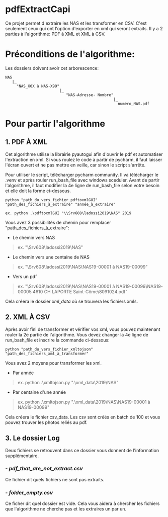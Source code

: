 # pdfExtractCapi
Ce projet permet d'extraire les NAS et les transformer en CSV. C'est seulement ceux qui ont l'option d'exporter en xml qui seront extraits. 
Il y a 2 parties à l'algorithme: PDF à XML et XML à CSV.

# Préconditions de l'algorithme:
Les dossiers doivent avoir cet arborescence:
``` 
NAS 
   |_
     "NAS_X0X à NAS-X99"
                        |_ 
                           "NAS-Adresse- Nombre"
                                                |_ 
                                                  numéro_NAS.pdf
```

# Pour partir l'algorithme

## 1. PDF À XML
Cet algorithme utilise la librairie pyautogui afin d'ouvrir le pdf et automatiser l'extraction en xml. Si vous roulez le code à partir de pycharm, il faut laisser l'écran ouvert
   et ne pas mettre en veille, car sinon le script s'arrête.
   
Pour utiliser le script, télécharger pycharm community.  Il va télécharger le .venv et après rouler run_bash_file avec windows sceduler.
Avant de partir l'algorithme, il faut modifier la 4e ligne de run_bash_file selon votre besoin et elle doit la forme ci-dessous.
```
python "path_du_vers_fichier_pdftoxmlGUI" "path_des_fichiers_à_extraire" "année_à_extraire"

ex. python .\pdftoxmlGUI "\\Srv608\ladossi2019\NAS" 2019
```

Vous avez 3 possibilités de chemin pour remplacer "path_des_fichiers_à_extraire":
- Le chemin vers NAS
> ex. "\\Srv608\ladossi2019\NAS"
- Le chemin vers une centaine de NAS
>  ex. "\\Srv608\ladossi2019\NAS\NAS19-00001 à NAS19-00099"
- Vers un pdf
>  ex. "\\Srv608\ladossi2019\NAS\NAS19-00001 à NAS19-00099\NAS19-00005  4610 CH LAPORTE Saint-Côme\8091024.pdf"


Cela créera le dossier *xml_data* où se trouvera les fichiers xmls.

## 2. XML À CSV
Après avoir fini de transformer et vérifier vos xml, vous pouvez maintenant rouler la 2e partie de l'algorithme.
Vous devez changer la 4e ligne de run_bash_file et inscrire la commande ci-dessous:
```
python "path_du_vers_fichier_xmltojson" "path_des_fichiers_xml_à_transformer" 
```
Vous avez 2 moyens pour transformer les xml.

- Par année
>    ex. python .\xmltojson.py  ".\xml_data\2019\NAS"


- Par centaine d'une année
>    ex. python .\xmltojson.py  ".\xml_data\2019\NAS\NAS19-00001 à NAS19-00099"
      
Cela créera le fichier csv_data. Les csv sont créés en batch de 100 et vous pouvez trouver les photos reliés au pdf.

## 3. Le dossier Log
Deux fichiers se retrouvent dans ce dossier vous donnent de l'information supplémentaire.
### - *pdf_that_are_not_extract.csv*
Ce fichier dit quels fichiers ne sont pas extraits.

### - *folder_empty.csv*
Ce ficher dit quel dossier est vide. Cela vous aidera à chercher les fichiers que l'algorithme ne cherche pas et les extraires un par un.  